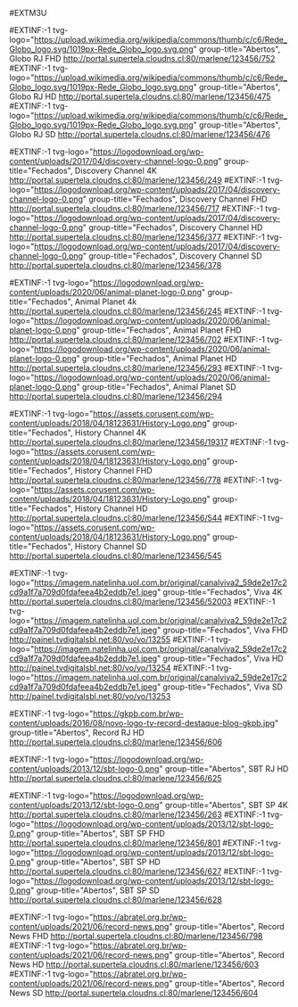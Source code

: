 #EXTM3U

#EXTINF:-1 tvg-logo="https://upload.wikimedia.org/wikipedia/commons/thumb/c/c6/Rede_Globo_logo.svg/1019px-Rede_Globo_logo.svg.png" group-title="Abertos", Globo RJ FHD
http://portal.supertela.cloudns.cl:80/marlene/123456/752
#EXTINF:-1 tvg-logo="https://upload.wikimedia.org/wikipedia/commons/thumb/c/c6/Rede_Globo_logo.svg/1019px-Rede_Globo_logo.svg.png" group-title="Abertos", Globo RJ HD
http://portal.supertela.cloudns.cl:80/marlene/123456/475
#EXTINF:-1 tvg-logo="https://upload.wikimedia.org/wikipedia/commons/thumb/c/c6/Rede_Globo_logo.svg/1019px-Rede_Globo_logo.svg.png" group-title="Abertos", Globo RJ SD
http://portal.supertela.cloudns.cl:80/marlene/123456/476

#EXTINF:-1 tvg-logo="https://logodownload.org/wp-content/uploads/2017/04/discovery-channel-logo-0.png" group-title="Fechados", Discovery Channel 4K
http://portal.supertela.cloudns.cl:80/marlene/123456/249
#EXTINF:-1 tvg-logo="https://logodownload.org/wp-content/uploads/2017/04/discovery-channel-logo-0.png" group-title="Fechados", Discovery Channel FHD
http://portal.supertela.cloudns.cl:80/marlene/123456/717
#EXTINF:-1 tvg-logo="https://logodownload.org/wp-content/uploads/2017/04/discovery-channel-logo-0.png" group-title="Fechados", Discovery Channel HD
http://portal.supertela.cloudns.cl:80/marlene/123456/377
#EXTINF:-1 tvg-logo="https://logodownload.org/wp-content/uploads/2017/04/discovery-channel-logo-0.png" group-title="Fechados", Discovery Channel SD
http://portal.supertela.cloudns.cl:80/marlene/123456/378

#EXTINF:-1 tvg-logo="https://logodownload.org/wp-content/uploads/2020/06/animal-planet-logo-0.png" group-title="Fechados", Animal Planet 4k
http://portal.supertela.cloudns.cl:80/marlene/123456/245
#EXTINF:-1 tvg-logo="https://logodownload.org/wp-content/uploads/2020/06/animal-planet-logo-0.png" group-title="Fechados", Animal Planet FHD
http://portal.supertela.cloudns.cl:80/marlene/123456/702
#EXTINF:-1 tvg-logo="https://logodownload.org/wp-content/uploads/2020/06/animal-planet-logo-0.png" group-title="Fechados", Animal Planet HD
http://portal.supertela.cloudns.cl:80/marlene/123456/293
#EXTINF:-1 tvg-logo="https://logodownload.org/wp-content/uploads/2020/06/animal-planet-logo-0.png" group-title="Fechados", Animal Planet SD
http://portal.supertela.cloudns.cl:80/marlene/123456/294

#EXTINF:-1 tvg-logo="https://assets.corusent.com/wp-content/uploads/2018/04/18123631/History-Logo.png" group-title="Fechados", History Channel 4K
http://portal.supertela.cloudns.cl:80/marlene/123456/19317
#EXTINF:-1 tvg-logo="https://assets.corusent.com/wp-content/uploads/2018/04/18123631/History-Logo.png" group-title="Fechados", History Channel FHD
http://portal.supertela.cloudns.cl:80/marlene/123456/778
#EXTINF:-1 tvg-logo="https://assets.corusent.com/wp-content/uploads/2018/04/18123631/History-Logo.png" group-title="Fechados", History Channel HD
http://portal.supertela.cloudns.cl:80/marlene/123456/544
#EXTINF:-1 tvg-logo="https://assets.corusent.com/wp-content/uploads/2018/04/18123631/History-Logo.png" group-title="Fechados", History Channel SD
http://portal.supertela.cloudns.cl:80/marlene/123456/545

#EXTINF:-1 tvg-logo="https://imagem.natelinha.uol.com.br/original/canalviva2_59de2e17c2cd9a1f7a709d0fdafeea4b2eddb7e1.jpeg" group-title="Fechados", Viva 4K
http://portal.supertela.cloudns.cl:80/marlene/123456/52003
#EXTINF:-1 tvg-logo="https://imagem.natelinha.uol.com.br/original/canalviva2_59de2e17c2cd9a1f7a709d0fdafeea4b2eddb7e1.jpeg" group-title="Fechados", Viva FHD
http://painel.tvdigitalsbl.net:80/vo/vo/13255
#EXTINF:-1 tvg-logo="https://imagem.natelinha.uol.com.br/original/canalviva2_59de2e17c2cd9a1f7a709d0fdafeea4b2eddb7e1.jpeg" group-title="Fechados", Viva HD
http://painel.tvdigitalsbl.net:80/vo/vo/13254
#EXTINF:-1 tvg-logo="https://imagem.natelinha.uol.com.br/original/canalviva2_59de2e17c2cd9a1f7a709d0fdafeea4b2eddb7e1.jpeg" group-title="Fechados", Viva SD
http://painel.tvdigitalsbl.net:80/vo/vo/13253

#EXTINF:-1 tvg-logo="https://gkpb.com.br/wp-content/uploads/2016/08/novo-logo-tv-record-destaque-blog-gkpb.jpg" group-title="Abertos", Record RJ HD
http://portal.supertela.cloudns.cl:80/marlene/123456/606

#EXTINF:-1 tvg-logo="https://logodownload.org/wp-content/uploads/2013/12/sbt-logo-0.png" group-title="Abertos", SBT RJ HD
http://portal.supertela.cloudns.cl:80/marlene/123456/625

#EXTINF:-1 tvg-logo="https://logodownload.org/wp-content/uploads/2013/12/sbt-logo-0.png" group-title="Abertos", SBT SP 4K
http://portal.supertela.cloudns.cl:80/marlene/123456/263
#EXTINF:-1 tvg-logo="https://logodownload.org/wp-content/uploads/2013/12/sbt-logo-0.png" group-title="Abertos", SBT SP FHD
http://portal.supertela.cloudns.cl:80/marlene/123456/801
#EXTINF:-1 tvg-logo="https://logodownload.org/wp-content/uploads/2013/12/sbt-logo-0.png" group-title="Abertos", SBT SP HD
http://portal.supertela.cloudns.cl:80/marlene/123456/627
#EXTINF:-1 tvg-logo="https://logodownload.org/wp-content/uploads/2013/12/sbt-logo-0.png" group-title="Abertos", SBT SP SD
http://portal.supertela.cloudns.cl:80/marlene/123456/628

#EXTINF:-1 tvg-logo="https://abratel.org.br/wp-content/uploads/2021/06/record-news.png" group-title="Abertos", Record News FHD
http://portal.supertela.cloudns.cl:80/marlene/123456/798
#EXTINF:-1 tvg-logo="https://abratel.org.br/wp-content/uploads/2021/06/record-news.png" group-title="Abertos", Record News HD
http://portal.supertela.cloudns.cl:80/marlene/123456/603
#EXTINF:-1 tvg-logo="https://abratel.org.br/wp-content/uploads/2021/06/record-news.png" group-title="Abertos", Record News SD
http://portal.supertela.cloudns.cl:80/marlene/123456/604
